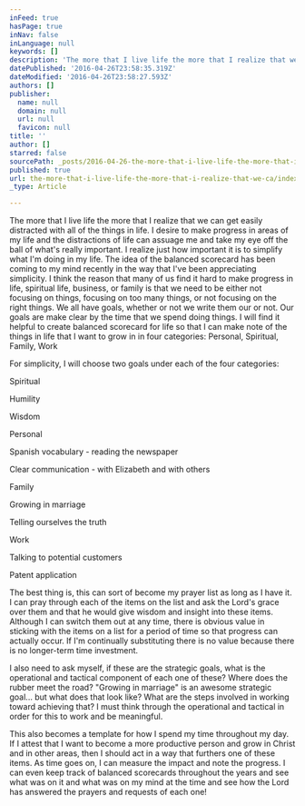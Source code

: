```yaml
---
inFeed: true
hasPage: true
inNav: false
inLanguage: null
keywords: []
description: 'The more that I live life the more that I realize that we can get easily distracted with all of the things in life. I desire to make progress in areas of my life and the distractions of life can assuage me and take my eye off the ball of what’s really important. I realize just how important it is to simplify what I’m doing in my life. The idea of the balanced scorecard has been coming to my mind recently in the way that I’ve been appreciating simplicity. I think the reason that many of us find it hard to make progress in life, spiritual life, business, or family is that we need to be either not focusing on things, focusing on too many things, or not focusing on the right things. We all have goals, whether or not we write them our or not. Our goals are make clear by the time that we spend doing things. I will find it helpful to create balanced scorecard for life so that I can make note of the things in life that I want to grow in in four categories: Personal, Spiritual, Family, Work '
datePublished: '2016-04-26T23:58:35.319Z'
dateModified: '2016-04-26T23:58:27.593Z'
authors: []
publisher:
  name: null
  domain: null
  url: null
  favicon: null
title: ''
author: []
starred: false
sourcePath: _posts/2016-04-26-the-more-that-i-live-life-the-more-that-i-realize-that-we-ca.md
published: true
url: the-more-that-i-live-life-the-more-that-i-realize-that-we-ca/index.html
_type: Article

---
```

The more that I live life the more that I realize that we can get easily distracted with all of the things in life. I desire to make progress in areas of my life and the distractions of life can assuage me and take my eye off the ball of what's really important. I realize just how important it is to simplify what I'm doing in my life. The idea of the balanced scorecard has been coming to my mind recently in the way that I've been appreciating simplicity. I think the reason that many of us find it hard to make progress in life, spiritual life, business, or family is that we need to be either not focusing on things, focusing on too many things, or not focusing on the right things. We all have goals, whether or not we write them our or not. Our goals are make clear by the time that we spend doing things. I will find it helpful to create balanced scorecard for life so that I can make note of the things in life that I want to grow in in four categories: Personal, Spiritual, Family, Work 

For simplicity, I will choose two goals under each of the four categories: 

Spiritual 

Humility 

Wisdom 

Personal 

Spanish vocabulary - reading the newspaper 

Clear communication - with Elizabeth and with others 

Family 

Growing in marriage 

Telling ourselves the truth 

Work 

Talking to potential customers 

Patent application 

The best thing is, this can sort of become my prayer list as long as I have it. I can pray through each of the items on the list and ask the Lord's grace over them and that he would give wisdom and insight into these items. Although I can switch them out at any time, there is obvious value in sticking with the items on a list for a period of time so that progress can actually occur. If I'm continually substituting there is no value because there is no longer-term time investment. 

I also need to ask myself, if these are the strategic goals, what is the operational and tactical component of each one of these? Where does the rubber meet the road? "Growing in marriage" is an awesome strategic goal... but what does that look like? What are the steps involved in working toward achieving that? I must think through the operational and tactical in order for this to work and be meaningful. 

This also becomes a template for how I spend my time throughout my day. If I attest that I want to become a more productive person and grow in Christ and in other areas, then I should act in a way that furthers one of these items. As time goes on, I can measure the impact and note the progress. I can even keep track of balanced scorecards throughout the years and see what was on it and what was on my mind at the time and see how the Lord has answered the prayers and requests of each one!